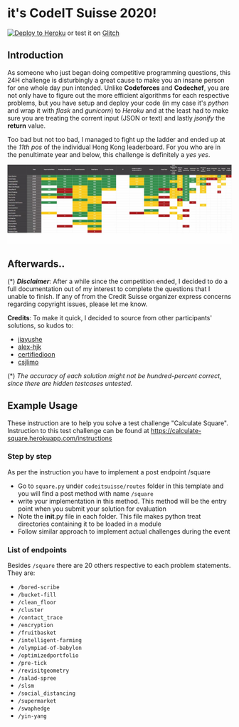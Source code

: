 # it's CodeIT Suisse 2020!

[![Deploy to Heroku](https://www.herokucdn.com/deploy/button.svg)](https://heroku.com/deploy?template=https://github.com/grrlic/algoturtle) or test it on [Glitch](http://codeitsuisse.glitch.me/)

## Introduction

As someone who just began doing competitive programming questions, this 24H challenge is disturbingly a great cause to make you an insane person for one whole day pun intended. Unlike **Codeforces** and **Codechef**, you are not only have to figure out the more efficient algorithms for each respective problems, but you have setup and deploy your code (in my case it's _python_ and wrap it with _flask_ and _gunicorn_) to _Heroku_ and at the least had to make sure you are treating the corrent input (JSON or text) and lastly _jsonify_ the **return** value.

Too bad but not too bad, I managed to fight up the ladder and ended up at the _11th pos_ of the individual Hong Kong leaderboard. For you who are in the penultimate year and below, this challenge is definitely a _yes yes_.

![](res/leaderboard.jpg)

## Afterwards..

(*) **_Disclaimer_**: After a while since the competition ended, I decided to do a full documentation out of my interest to complete the questions that I unable to finish. If any of from the Credit Suisse organizer express concerns regarding copyright issues, please let me know.

**Credits**:
To make it quick, I decided to source from other participants' solutions, so kudos to:
- [jiayushe](https://github.com/jiayushe/codeit-suisse-2020)
- [alex-hjk](https://github.com/alex-hjk/CodeItSuisse-2020)
- [certifiedjoon](https://github.com/CertifiedJoon/CodeSuisse2020)
- [csjlimo](https://github.com/CSJLIMO/credit-suisse-python-demo)

(*) _The accuracy of each solution might not be hundred-percent correct, since there are hidden testcases untested._

## Example Usage

These instruction are to help you solve a test challenge "Calculate Square". Instruction to this test challenge can be found at https://calculate-square.herokuapp.com/instructions

### Step by step

As per the instruction you have to implement a post endpoint /square

- Go to `square.py` under `codeitsuisse/routes` folder in this template and you will find a post method with name  `/square` 
- write your implementation in this method. This method will be the entry point when you submit your solution for evaluation
- Note the __init__.py file in each folder. This file makes python treat directories containing it to be loaded in a module
- Follow similar approach to implement actual challenges during the event

### List of endpoints

Besides `/square` there are 20 others respective to each problem statements. They are:

- `/bored-scribe`
- `/bucket-fill`
- `/clean_floor`
- `/cluster`
- `/contact_trace`
- `/encryption`
- `/fruitbasket`
- `/intelligent-farming`
- `/olympiad-of-babylon`
- `/optimizedportfolio`
- `/pre-tick`
- `/revisitgeometry`
- `/salad-spree`
- `/slsm`
- `/social_distancing`
- `/supermarket`
- `/swaphedge`
- `/yin-yang`